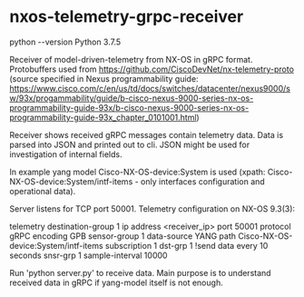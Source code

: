 # nxos-telemetry-grpc-receiver
python --version
Python 3.7.5

Receiver of model-driven-telemetry from NX-OS in gRPC format.
Protobuffers used from https://github.com/CiscoDevNet/nx-telemetry-proto (source specified in Nexus programmability guide: https://www.cisco.com/c/en/us/td/docs/switches/datacenter/nexus9000/sw/93x/progammability/guide/b-cisco-nexus-9000-series-nx-os-programmability-guide-93x/b-cisco-nexus-9000-series-nx-os-programmability-guide-93x_chapter_0101001.html)

Receiver shows received gRPC messages contain  telemetry data. Data is parsed into JSON and printed out to cli.
JSON might be used for investigation of internal fields. 

In example yang model Cisco-NX-OS-device:System is used (xpath: Cisco-NX-OS-device:System/intf-items - only interfaces configuration and operational data). 

Server listens for TCP port 50001.
Telemetry configuration on NX-OS 9.3(3):

telemetry
  destination-group 1
    ip address <receiver_ip> port 50001 protocol gRPC encoding GPB 
  sensor-group 1
    data-source YANG
    path Cisco-NX-OS-device:System/intf-items
  subscription 1
    dst-grp 1
    !send data every 10 seconds
    snsr-grp 1 sample-interval 10000
    
Run 'python server.py' to receive data.
Main purpose is to understand received data in gRPC if yang-model itself is not enough. 
